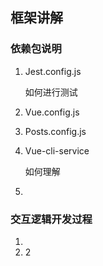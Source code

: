 ## 框架讲解

### 依赖包说明

1. Jest.config.js

   如何进行测试

2. Vue.config.js

3. Posts.config.js

4. Vue-cli-service

   如何理解

5. 

### 交互逻辑开发过程

1. 
2. 2

#




